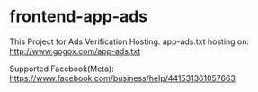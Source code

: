 # frontend-app-ads

This Project for Ads Verification Hosting.
app-ads.txt hosting on: http://www.gogox.com/app-ads.txt


Supported Facebook(Meta): https://www.facebook.com/business/help/441531361057663
